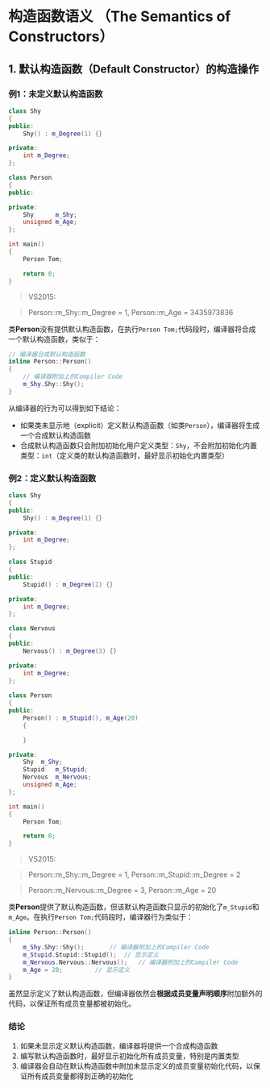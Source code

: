 # 构造函数语义 （The Semantics of Constructors）

## 1. 默认构造函数（Default Constructor）的构造操作
### 例1：未定义默认构造函数
```C++
class Shy
{
public:
	Shy() : m_Degree(1) {}

private:
	int m_Degree;
};

class Person
{
public:

private:
	Shy      m_Shy;
	unsigned m_Age;
};

int main()
{
	Person Tom;

	return 0;
}
```
> VS2015: 

> Person::m_Shy::m_Degree = 1, Person::m_Age = 3435973836

类**Person**没有提供默认构造函数，在执行`Person Tom;`代码段时，编译器将合成一个默认构造函数，类似于：
```C++
// 编译器合成默认构造函数
inline Person::Person()
{
	// 编译器附加上的Compiler Code
	m_Shy.Shy::Shy();
}
```
从编译器的行为可以得到如下结论：
* 如果类未显示地（explicit）定义默认构造函数（如类`Person`），编译器将生成一个合成默认构造函数
* 合成默认构造函数只会附加初始化用户定义类型：`Shy`，不会附加初始化内置类型：`int`（定义类的默认构造函数时，最好显示初始化内置类型）

### 例2：定义默认构造函数
```C++
class Shy
{
public:
	Shy() : m_Degree(1) {}

private:
	int m_Degree;
};

class Stupid
{ 
public: 
	Stupid() : m_Degree(2) {}

private:
	int m_Degree;
};

class Nervous
{
public:
	Nervous() : m_Degree(3) {}

private:
	int m_Degree;
};
 
class Person
{
public:
	Person() : m_Stupid(), m_Age(20)
	{

	}

private:
	Shy	 m_Shy;
	Stupid   m_Stupid;
	Nervous  m_Nervous;
	unsigned m_Age;
};

int main()
{
	Person Tom;

	return 0;
}
```
> VS2015: 

> Person::m_Shy::m_Degree = 1, Person::m_Stupid::m_Degree = 2

> Person::m_Nervous::m_Degree = 3, Person::m_Age = 20

类**Person**提供了默认构造函数，但该默认构造函数只显示的初始化了`m_Stupid`和`m_Age`。在执行`Person Tom;`代码段时，编译器行为类似于：
```C++
inline Person::Person()
{
	m_Shy.Shy::Shy();		// 编译器附加上的Compiler Code
	m_Stupid.Stupid::Stupid();	// 显示定义
	m_Nervous.Nervous::Nervous();	// 编译器附加上的Compiler Code
	m_Age = 20;			// 显示定义
}
```
虽然显示定义了默认构造函数，但编译器依然会**根据成员变量声明顺序**附加额外的代码，以保证所有成员变量都被初始化。

### 结论
1. 如果未显示定义默认构造函数，编译器将提供一个合成构造函数
2. 编写默认构造函数时，最好显示初始化所有成员变量，特别是内置类型
3. 编译器会自动在默认构造函数中附加未显示定义的成员变量初始化代码，以保证所有成员变量都得到正确的初始化

